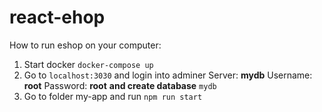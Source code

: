 # react-ehop

How to run eshop on your computer:

1. Start docker `docker-compose up`
 2. Go to `localhost:3030` and login into adminer
 Server: **mydb**
 Username: **root**
 Password: **root** 
  **and create database** `mydb`
 3. Go to folder my-app and run `npm run start` 